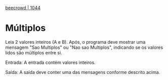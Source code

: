 [beecrowd | 1044](https://www.beecrowd.com.br/judge/pt/problems/view/1044)

# Múltiplos

Leia 2 valores inteiros (A e B). Após, o programa deve mostrar uma mensagem "Sao Multiplos" ou "Nao sao Multiplos", indicando se os valores lidos são múltiplos entre si.

Entrada: A entrada contém valores inteiros.

Saída: A saída deve conter uma das mensagens conforme descrito acima.